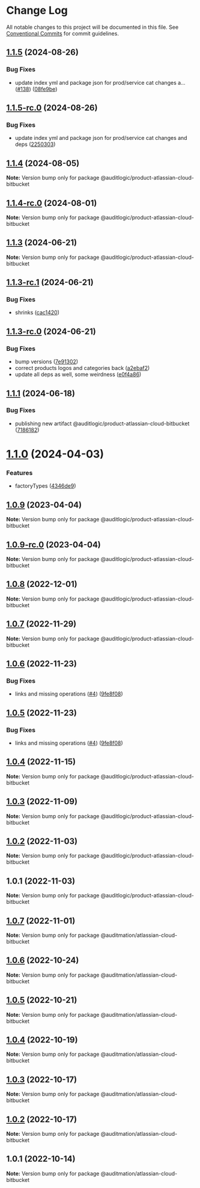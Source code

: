 # Change Log

All notable changes to this project will be documented in this file.
See [Conventional Commits](https://conventionalcommits.org) for commit guidelines.

## [1.1.5](https://github.com/auditlogic/product/compare/@auditlogic/product-atlassian-cloud-bitbucket@1.1.4...@auditlogic/product-atlassian-cloud-bitbucket@1.1.5) (2024-08-26)


### Bug Fixes

* update index yml and package json for prod/service cat changes a… ([#138](https://github.com/auditlogic/product/issues/138)) ([08fe9be](https://github.com/auditlogic/product/commit/08fe9beb1c8457462a19bc69caa02e6212d97e1a))





## [1.1.5-rc.0](https://github.com/auditlogic/product/compare/@auditlogic/product-atlassian-cloud-bitbucket@1.1.4...@auditlogic/product-atlassian-cloud-bitbucket@1.1.5-rc.0) (2024-08-26)


### Bug Fixes

* update index yml and package json for prod/service cat changes and deps ([2250303](https://github.com/auditlogic/product/commit/225030363a363608240135b7ebed386b28f01e4b))





## [1.1.4](https://github.com/auditlogic/product/compare/@auditlogic/product-atlassian-cloud-bitbucket@1.1.3...@auditlogic/product-atlassian-cloud-bitbucket@1.1.4) (2024-08-05)

**Note:** Version bump only for package @auditlogic/product-atlassian-cloud-bitbucket





## [1.1.4-rc.0](https://github.com/auditlogic/product/compare/@auditlogic/product-atlassian-cloud-bitbucket@1.1.3...@auditlogic/product-atlassian-cloud-bitbucket@1.1.4-rc.0) (2024-08-01)

**Note:** Version bump only for package @auditlogic/product-atlassian-cloud-bitbucket





## [1.1.3](https://github.com/auditlogic/product/compare/@auditlogic/product-atlassian-cloud-bitbucket@1.1.3-rc.1...@auditlogic/product-atlassian-cloud-bitbucket@1.1.3) (2024-06-21)

**Note:** Version bump only for package @auditlogic/product-atlassian-cloud-bitbucket





## [1.1.3-rc.1](https://github.com/auditlogic/product/compare/@auditlogic/product-atlassian-cloud-bitbucket@1.1.3-rc.0...@auditlogic/product-atlassian-cloud-bitbucket@1.1.3-rc.1) (2024-06-21)


### Bug Fixes

* shrinks ([cac1420](https://github.com/auditlogic/product/commit/cac14200fefcd8183ab69fe89a47bd3f70f563e9))





## [1.1.3-rc.0](https://github.com/auditlogic/product/compare/@auditlogic/product-atlassian-cloud-bitbucket@1.1.1...@auditlogic/product-atlassian-cloud-bitbucket@1.1.3-rc.0) (2024-06-21)


### Bug Fixes

* bump versions ([7e91302](https://github.com/auditlogic/product/commit/7e913023b8b312150ed7762c32fbbe616be71de5))
* correct products logos and categories back ([a2ebaf2](https://github.com/auditlogic/product/commit/a2ebaf2efe8e232e6ff22c774c456048771f9469))
* update all deps as well, some weirdness ([e0f4a86](https://github.com/auditlogic/product/commit/e0f4a864714e2d3de6bbf3da014d5312fe53be2f))





## [1.1.1](https://github.com/auditlogic/product/compare/@auditlogic/product-atlassian-cloud-bitbucket@1.1.0...@auditlogic/product-atlassian-cloud-bitbucket@1.1.1) (2024-06-18)


### Bug Fixes

* publishing new artifact @auditlogic/product-atlassian-cloud-bitbucket ([7186182](https://github.com/auditlogic/product/commit/71861825a91400e627bdfe3b2411d751ba1d43c2))





# [1.1.0](https://github.com/auditlogic/product/compare/@auditlogic/product-atlassian-cloud-bitbucket@1.0.9...@auditlogic/product-atlassian-cloud-bitbucket@1.1.0) (2024-04-03)


### Features

* factoryTypes ([4346de9](https://github.com/auditlogic/product/commit/4346de92693aee892fccf725338ffc7b80ab182b))





## [1.0.9](https://github.com/auditlogic/product/compare/@auditlogic/product-atlassian-cloud-bitbucket@1.0.8...@auditlogic/product-atlassian-cloud-bitbucket@1.0.9) (2023-04-04)

**Note:** Version bump only for package @auditlogic/product-atlassian-cloud-bitbucket





## [1.0.9-rc.0](https://github.com/auditlogic/product/compare/@auditlogic/product-atlassian-cloud-bitbucket@1.0.8...@auditlogic/product-atlassian-cloud-bitbucket@1.0.9-rc.0) (2023-04-04)

**Note:** Version bump only for package @auditlogic/product-atlassian-cloud-bitbucket





## [1.0.8](https://github.com/auditlogic/product/compare/@auditlogic/product-atlassian-cloud-bitbucket@1.0.7...@auditlogic/product-atlassian-cloud-bitbucket@1.0.8) (2022-12-01)

**Note:** Version bump only for package @auditlogic/product-atlassian-cloud-bitbucket





## [1.0.7](https://github.com/auditlogic/product/compare/@auditlogic/product-atlassian-cloud-bitbucket@1.0.6...@auditlogic/product-atlassian-cloud-bitbucket@1.0.7) (2022-11-29)

**Note:** Version bump only for package @auditlogic/product-atlassian-cloud-bitbucket





## [1.0.6](https://github.com/auditlogic/product/compare/@auditlogic/product-atlassian-cloud-bitbucket@1.0.4...@auditlogic/product-atlassian-cloud-bitbucket@1.0.6) (2022-11-23)


### Bug Fixes

* links and missing operations ([#4](https://github.com/auditlogic/product/issues/4)) ([9fe8f08](https://github.com/auditlogic/product/commit/9fe8f08fe7c57fdb79f991ac35bd6ac2e7dcad38))





## [1.0.5](https://github.com/auditlogic/product/compare/@auditlogic/product-atlassian-cloud-bitbucket@1.0.4...@auditlogic/product-atlassian-cloud-bitbucket@1.0.5) (2022-11-23)


### Bug Fixes

* links and missing operations ([#4](https://github.com/auditlogic/product/issues/4)) ([9fe8f08](https://github.com/auditlogic/product/commit/9fe8f08fe7c57fdb79f991ac35bd6ac2e7dcad38))





## [1.0.4](https://github.com/auditlogic/product/compare/@auditlogic/product-atlassian-cloud-bitbucket@1.0.3...@auditlogic/product-atlassian-cloud-bitbucket@1.0.4) (2022-11-15)

**Note:** Version bump only for package @auditlogic/product-atlassian-cloud-bitbucket





## [1.0.3](https://github.com/auditlogic/product/compare/@auditlogic/product-atlassian-cloud-bitbucket@1.0.2...@auditlogic/product-atlassian-cloud-bitbucket@1.0.3) (2022-11-09)

**Note:** Version bump only for package @auditlogic/product-atlassian-cloud-bitbucket





## [1.0.2](https://github.com/auditlogic/product/compare/@auditlogic/product-atlassian-cloud-bitbucket@1.0.1...@auditlogic/product-atlassian-cloud-bitbucket@1.0.2) (2022-11-03)

**Note:** Version bump only for package @auditlogic/product-atlassian-cloud-bitbucket





## 1.0.1 (2022-11-03)

**Note:** Version bump only for package @auditlogic/product-atlassian-cloud-bitbucket





## [1.0.7](https://github.com/auditmation/store-content/compare/@auditmation/atlassian-cloud-bitbucket@1.0.6...@auditmation/atlassian-cloud-bitbucket@1.0.7) (2022-11-01)

**Note:** Version bump only for package @auditmation/atlassian-cloud-bitbucket





## [1.0.6](https://github.com/auditmation/store-content/compare/@auditmation/atlassian-cloud-bitbucket@1.0.5...@auditmation/atlassian-cloud-bitbucket@1.0.6) (2022-10-24)

**Note:** Version bump only for package @auditmation/atlassian-cloud-bitbucket





## [1.0.5](https://github.com/auditmation/store-content/compare/@auditmation/atlassian-cloud-bitbucket@1.0.4...@auditmation/atlassian-cloud-bitbucket@1.0.5) (2022-10-21)

**Note:** Version bump only for package @auditmation/atlassian-cloud-bitbucket





## [1.0.4](https://github.com/auditmation/store-content/compare/@auditmation/atlassian-cloud-bitbucket@1.0.3...@auditmation/atlassian-cloud-bitbucket@1.0.4) (2022-10-19)

**Note:** Version bump only for package @auditmation/atlassian-cloud-bitbucket





## [1.0.3](https://github.com/auditmation/store-content/compare/@auditmation/atlassian-cloud-bitbucket@1.0.2...@auditmation/atlassian-cloud-bitbucket@1.0.3) (2022-10-17)

**Note:** Version bump only for package @auditmation/atlassian-cloud-bitbucket





## [1.0.2](https://github.com/auditmation/store-content/compare/@auditmation/atlassian-cloud-bitbucket@1.0.1...@auditmation/atlassian-cloud-bitbucket@1.0.2) (2022-10-17)

**Note:** Version bump only for package @auditmation/atlassian-cloud-bitbucket





## 1.0.1 (2022-10-14)

**Note:** Version bump only for package @auditmation/atlassian-cloud-bitbucket
